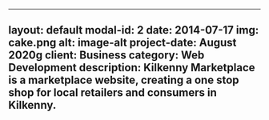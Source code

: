 ---
layout: default
modal-id: 2
date: 2014-07-17
img: cake.png
alt: image-alt
project-date: August 2020g
client: Business
category: Web Development
description: Kilkenny Marketplace is a marketplace website, creating a one stop shop for local retailers and consumers in Kilkenny.
--
